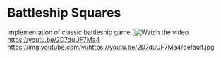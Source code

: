 # Battleship Squares
Implementation of classic battleship game
[![Watch the video](http://i3.ytimg.com/vi/2D7duUF7Ma4/maxresdefault.jpg)
https://youtu.be/2D7duUF7Ma4
https://img.youtube.com/vi/<https://youtu.be/2D7duUF7Ma4>/default.jpg
